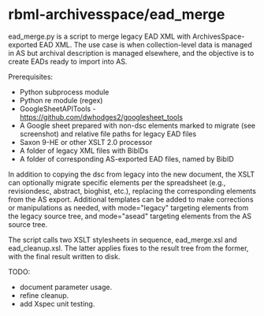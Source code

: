 # rbml-archivesspace/ead_merge

ead_merge.py is a script to merge legacy EAD XML with ArchivesSpace-exported EAD XML. The use case is when collection-level data is managed in AS but archival description is managed elsewhere, and the objective is to create EADs ready to import into AS. 

Prerequisites: 
 * Python subprocess module
 * Python re module (regex)
 * GoogleSheetAPITools - https://github.com/dwhodges2/googlesheet_tools
 * A Google sheet prepared with non-dsc elements marked to migrate (see screenshot) and relative file paths for legacy EAD files
 * Saxon 9-HE or other XSLT 2.0 processor
 * A folder of legacy XML files with BibIDs
 * A folder of corresponding AS-exported EAD files, named by BibID

In addition to copying the dsc from legacy into the new document, the XSLT can optionally migrate specific elements per the spreadsheet (e.g., revisiondesc, abstract, bioghist, etc.), replacing the corresponding elements from the AS export. Additional templates can be added to make corrections or manipulations as needed, with mode="legacy" targeting elements from the legacy source tree, and mode="asead" targeting elements from the AS source tree. 

The script calls two XSLT stylesheets in sequence, ead_merge.xsl and ead_cleanup.xsl. The latter applies fixes to the result tree from the former, with the final result written to disk.

TODO: 
 * document parameter usage.
 * refine cleanup.
 * add Xspec unit testing.
